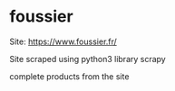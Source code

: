 # foussier
Site: https://www.foussier.fr/

Site scraped using python3 library scrapy 

complete products from the site

